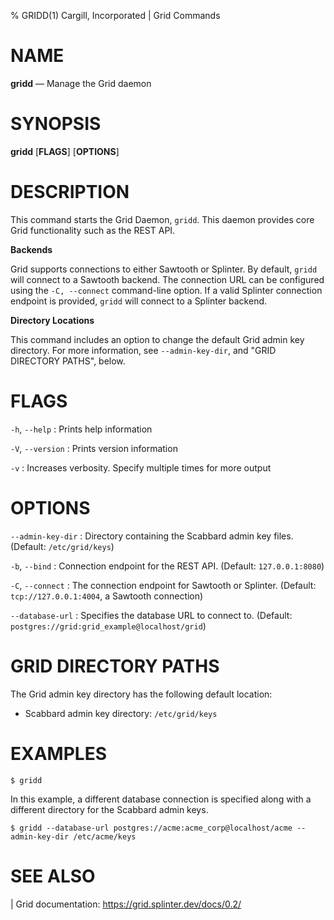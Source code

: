 % GRIDD(1) Cargill, Incorporated | Grid Commands
<!--
  Copyright 2018-2020 Cargill Incorporated
  Licensed under Creative Commons Attribution 4.0 International License
  https://creativecommons.org/licenses/by/4.0/
-->

NAME
====

**gridd** — Manage the Grid daemon

SYNOPSIS
========

**gridd** \[**FLAGS**\] \[**OPTIONS**\]

DESCRIPTION
===========

This command starts the Grid Daemon, `gridd`. This daemon provides core Grid
functionality such as the REST API.

**Backends**

Grid supports connections to either Sawtooth or Splinter. By default, `gridd`
will connect to a Sawtooth backend. The connection URL can be configured using
the `-C, --connect` command-line option. If a valid Splinter connection
endpoint is provided, `gridd` will connect to a Splinter backend.

**Directory Locations**

This command includes an option to change the default Grid admin key directory.
For more information, see `--admin-key-dir`, and "GRID DIRECTORY PATHS", below.

FLAGS
=====

`-h`, `--help`
: Prints help information

`-V`, `--version`
: Prints version information

`-v`
: Increases verbosity. Specify multiple times for more
  output

OPTIONS
=======

`--admin-key-dir`
: Directory containing the Scabbard admin key files. (Default: `/etc/grid/keys`)

`-b`, `--bind`
: Connection endpoint for the REST API. (Default: `127.0.0.1:8080`)

`-C`, `--connect`
: The connection endpoint for Sawtooth or Splinter. (Default:
`tcp://127.0.0.1:4004`, a Sawtooth connection)

`--database-url`
: Specifies the database URL to connect to. (Default: `postgres://grid:grid_example@localhost/grid`)

GRID DIRECTORY PATHS
====================

The Grid admin key directory has the following default location:

* Scabbard admin key directory: `/etc/grid/keys`

EXAMPLES
========
```
$ gridd
```

In this example, a different database connection is specified along with a
different directory for the Scabbard admin keys.

```
$ gridd --database-url postgres://acme:acme_corp@localhost/acme --admin-key-dir /etc/acme/keys
```

SEE ALSO
========
| Grid documentation: https://grid.splinter.dev/docs/0.2/
